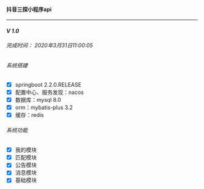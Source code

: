 #### 抖音三探小程序api

****


#### *V 1.0* 
###### 完成时间： 2020年3月31日11:00:05
###### 系统搭建
- [x] springboot 2.2.0.RELEASE
- [x] 配置中心、服务发现：nacos
- [x] 数据库：mysql 8.0 
- [x]  orm：mybatis-plus 3.2
- [x] 缓存：redis
      
###### 系统功能
- [X] 我的模块
- [X] 匹配模块
- [X] 公告模块
- [X] 消息模块
- [X] 基础模块